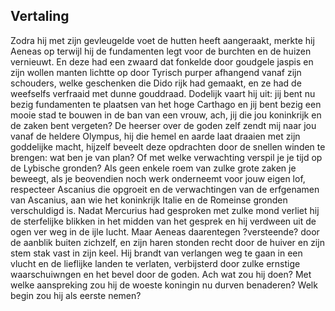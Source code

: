## Vertaling 

Zodra hij met zijn gevleugelde voet de hutten heeft aangeraakt, merkte hij Aeneas op terwijl hij de fundamenten legt voor de burchten en de huizen vernieuwt. En deze had een zwaard dat fonkelde door goudgele jaspis en zijn wollen manten lichtte op door Tyrisch purper afhangend vanaf zijn schouders, welke geschenken die Dido rijk had gemaakt, en ze had de weefselfs verfraaid met dunne gouddraad. Dodelijk vaart hij uit: jij bent nu bezig fundamenten te plaatsen van het hoge Carthago en jij bent bezig een mooie stad te bouwen in de ban van een vrouw, ach, jij die jou koninkrijk en de zaken bent vergeten? De heerser over de goden zelf zendt mij naar jou vanaf de heldere Olympus, hij die hemel en aarde laat draaien met zijn goddelijke macht, hijzelf beveelt deze opdrachten door de snellen winden te brengen: wat ben je van plan? Of met welke verwachting verspil je je tijd op de Lybische gronden? Als geen enkele roem van zulke grote zaken je beweegt, als je beovendien noch werk onderneemt voor jouw eigen lof, respecteer Ascanius die opgroeit en de verwachtingen van de erfgenamen van Ascanius, aan wie het koninkrijk Italie en de Romeinse gronden verschuldigd is. Nadat Mercurius had gesproken met zulke mond verliet hij de sterfelijke blikken in het midden van het gesprek en hij verdween uit de ogen ver weg in de ijle lucht. Maar Aeneas daarentegen ?versteende? door de aanblik buiten zichzelf, en zijn haren stonden recht door de huiver en zijn stem stak vast in zijn keel. Hij brandt van verlangen weg te gaan in een vlucht en de lieflijke landen te verlaten, verbijsterd door zulke ernstige waarschuiwngen en het bevel door de goden. Ach wat zou hij doen? Met welke aanspreking zou hij de woeste koningin nu durven benaderen? Welk begin zou hij als eerste nemen?
